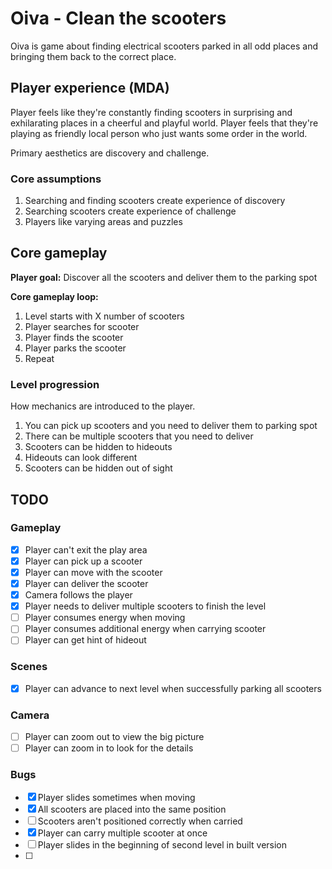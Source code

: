 # Oiva - Clean the scooters

Oiva is game about finding electrical scooters parked in all odd places and bringing them back to the correct place.

## Player experience (MDA)

Player feels like they're constantly finding scooters in surprising and exhilarating places in a cheerful and playful world. Player feels that they're playing as friendly local person who just wants some order in the world.

Primary aesthetics are discovery and challenge.

### Core assumptions

1. Searching and finding scooters create experience of discovery
2. Searching scooters create experience of challenge
3. Players like varying areas and puzzles

## Core gameplay

**Player goal:** Discover all the scooters and deliver them to the parking spot

**Core gameplay loop:**

1. Level starts with X number of scooters
2. Player searches for scooter
3. Player finds the scooter
4. Player parks the scooter
5. Repeat

### Level progression

How mechanics are introduced to the player.

1. You can pick up scooters and you need to deliver them to parking spot
2. There can be multiple scooters that you need to deliver
3. Scooters can be hidden to hideouts
4. Hideouts can look different
5. Scooters can be hidden out of sight

## TODO

### Gameplay

- [x] Player can't exit the play area
- [x] Player can pick up a scooter
- [x] Player can move with the scooter
- [x] Player can deliver the scooter
- [x] Camera follows the player
- [x] Player needs to deliver multiple scooters to finish the level
- [ ] Player consumes energy when moving
- [ ] Player consumes additional energy when carrying scooter
- [ ] Player can get hint of hideout

### Scenes

- [x] Player can advance to next level when successfully parking all scooters

### Camera

- [ ] Player can zoom out to view the big picture
- [ ] Player can zoom in to look for the details

### Bugs

- [x] Player slides sometimes when moving
- [x] All scooters are placed into the same position
- [ ] Scooters aren't positioned correctly when carried
- [x] Player can carry multiple scooter at once
- [ ] Player slides in the beginning of second level in built version
- [ ]
